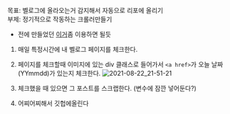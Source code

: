 목표: 벨로그에 올라오는거 감지해서 자동으로 리포에 올리기   
부제: 정기적으로 작동하는 크롤러만들기

- 전에 만들었던 [이거](https://github.com/kyupid/markdown-extractor)좀 이용하면 될듯

1. 매일 특정시간에 내 벨로그 페이지를 체크한다.

2. 페이지를 체크할때 이미지에 있는 div 클래스로 들어가서 `<a href>`가 오늘 날짜(YYmmdd)가 있는지 체크한다.
 ![2021-08-22_21-51-21](https://user-images.githubusercontent.com/59721293/130355929-269e644c-eafd-4585-84b9-36281a4e0f72.jpg)

3. 체크했을 때 있으면 그 포스트를 스크랩한다. (변수에 잠깐 넣어둔다?)

4. 어찌어찌해서 깃헙에올린다
